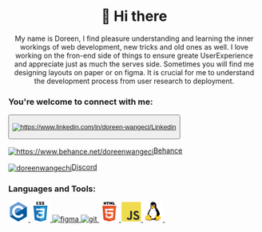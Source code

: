 <h1 align="center">👋 Hi there</h1>

<p align="center">My name is Doreen, I find pleasure understanding and learning the inner workings of web development, new tricks and old ones as well.
I love working on the fron-end side of things to ensure greate UserExperience and appreciate just as much the serves side.
Sometimes you will find me designing layouts on paper or on figma. It is crucial for me to understand the development process from user research to deployment.
</p>

<h3 align="left">You're welcome to connect with me:</h3>
<button text-decoration="none"> <p align="left">
<a href="https://linkedin.com/in/https://www.linkedin.com/in/doreen-wangeci/" target="blank"><img align="center" src="https://raw.githubusercontent.com/rahuldkjain/github-profile-readme-generator/master/src/images/icons/Social/linked-in-alt.svg" alt="https://www.linkedin.com/in/doreen-wangeci/" height="30" width="40" />Linkedin</a>
</button>

  
<a href="https://www.behance.net/https://www.behance.net/doreenwangeci" target="blank" text-decoration="none"><img align="center" src="https://raw.githubusercontent.com/rahuldkjain/github-profile-readme-generator/master/src/images/icons/Social/behance.svg" alt="https://www.behance.net/doreenwangeci" height="30" width="40" />Behance</a>

<a href="https://discord.gg/doreenwangechi" target="blank" text-decoration="none"><img align="center" src="https://raw.githubusercontent.com/rahuldkjain/github-profile-readme-generator/master/src/images/icons/Social/discord.svg" alt="doreenwangechi" height="30" width="40" />Discord</a>
</p>

<h3 align="left">Languages and Tools:</h3>
<p align="left"> <a href="https://www.cprogramming.com/" target="_blank" rel="noreferrer"> <img src="https://raw.githubusercontent.com/devicons/devicon/master/icons/c/c-original.svg" alt="c" width="40" height="40"/> </a> <a href="https://www.w3schools.com/css/" target="_blank" rel="noreferrer"> <img src="https://raw.githubusercontent.com/devicons/devicon/master/icons/css3/css3-original-wordmark.svg" alt="css3" width="40" height="40"/> </a> <a href="https://www.figma.com/" target="_blank" rel="noreferrer"> <img src="https://www.vectorlogo.zone/logos/figma/figma-icon.svg" alt="figma" width="40" height="40"/> </a> <a href="https://git-scm.com/" target="_blank" rel="noreferrer"> <img src="https://www.vectorlogo.zone/logos/git-scm/git-scm-icon.svg" alt="git" width="40" height="40"/> </a> <a href="https://www.w3.org/html/" target="_blank" rel="noreferrer"> <img src="https://raw.githubusercontent.com/devicons/devicon/master/icons/html5/html5-original-wordmark.svg" alt="html5" width="40" height="40"/> </a> <a href="https://developer.mozilla.org/en-US/docs/Web/JavaScript" target="_blank" rel="noreferrer"> <img src="https://raw.githubusercontent.com/devicons/devicon/master/icons/javascript/javascript-original.svg" alt="javascript" width="40" height="40"/> </a> <a href="https://www.linux.org/" target="_blank" rel="noreferrer"> <img src="https://raw.githubusercontent.com/devicons/devicon/master/icons/linux/linux-original.svg" alt="linux" width="40" height="40"/> </a> <a href="https://nodejs.org" target="_blank" rel="noreferrer"> <img
